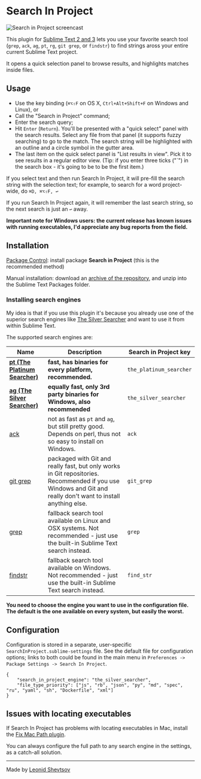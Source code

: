 # Search In Project

![Search in Project screencast](https://raw.githubusercontent.com/leonid-shevtsov/SearchInProject_SublimeText/screencast/screencast.gif)

This plugin for [Sublime Text 2 and 3](http://www.sublimetext.com/) lets you use your favorite search tool (`grep`, `ack`, `ag`, `pt`, `rg`, `git grep`, or `findstr`) to find strings aross your entire current Sublime Text project.

It opens a quick selection panel to browse results, and highlights matches inside files.

## Usage

* Use the key binding (`⌘⌥⇧F` on OS X, `Ctrl+Alt+Shift+F` on Windows and Linux), or
* Call the "Search in Project" command;
* Enter the search query;
* Hit `Enter` (`Return`). You'll be presented with a "quick select" panel with the search results. Select any file from that panel (it supports fuzzy searching) to go to the match. The search string will be highlighted with an outline and a circle symbol in the gutter area.
* The last item on the quick select panel is "List results in view". Pick it to see results in a regular editor view. (Tip: if you enter three ticks ("`") in the search box - it's going to be to be the first item.)

If you select text and then run Search In Project, it will pre-fill the search string with the selection text; for example, to search for a word project-wide, do `⌘D, ⌘⌥⇧F, ↩`

If you run Search In Project again, it will remember the last search string, so the next search is just an `↩` away.

**Important note for Windows users: the current release has known issues with running executables, I'd appreciate any bug reports from the field.**

## Installation

[Package Control](http://sublime.wbond.net): install package **Search in Project** (this is the recommended method)

Manual installation: download an [archive of the repository](https://github.com/leonid-shevtsov/SearchInProject_SublimeText/archive/master.zip), and unzip into the Sublime Text Packages folder.

### Installing search engines

My idea is that if you use this plugin it's because you already use one of the superior search engines like [The Silver Searcher](https://github.com/ggreer/the_silver_searcher) and want to use it from within Sublime Text.

The supported search engines are:

Name | Description | Search in Project key 
---- | ----------- | ---------------------
**[pt (The Platinum Searcher)](https://github.com/monochromegane/the_platinum_searcher)** | **fast, has binaries for every platform, recommended.** | `the_platinum_searcher`
**[ag (The Silver Searcher)](http://geoff.greer.fm/ag/)** | **equally fast, only 3rd party binaries for Windows, also recommended** | `the_silver_searcher`
[ack](http://beyondgrep.com/) | not as fast as `pt` and `ag`, but still pretty good. Depends on perl, thus not so easy to install on Windows. | `ack`
[git grep](http://git-scm.com/docs/git-grep) | packaged with Git and really fast, but only works in Git repositories. Recommended if you use Windows and Git and really don't want to install anything else. | `git_grep`
[grep](https://en.wikipedia.org/wiki/Grep) | fallback search tool available on Linux and OSX systems. Not recommended - just use the built-in Sublime Text search instead. | `grep`
[findstr](https://technet.microsoft.com/en-us/library/Bb490907.aspx) | fallback search tool available on Windows. Not recommended - just use the built-in Sublime Text search instead. | `find_str`

**You need to choose the engine you want to use in the configuration file. The default is the one available on every system, but easily the worst.**

## Configuration

Configuration is stored in a separate, user-specific `SearchInProject.sublime-settings` file. See the default file for configuration options; links to both could be
found in the main menu in `Preferences -> Package Settings -> Search In Project`.

```
{
	"search_in_project_engine": "the_silver_searcher",
	"file_type_priority": ["js", "rb", "json", "py", "md", "spec", "ru", "yaml", "sh", "Dockerfile", "xml"]
}
```

## Issues with locating executables

If Search In Project has problems with locating executables in Mac, install the [Fix Mac Path plugin](https://github.com/int3h/SublimeFixMacPath).

You can always configure the full path to any search engine in the settings, as a catch-all solution.

* * *

Made by [Leonid Shevtsov](http://leonid.shevtsov.me)
